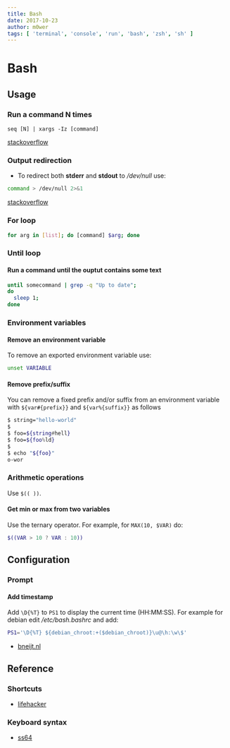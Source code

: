 ```yaml
---
title: Bash
date: 2017-10-23
author: m0wer
tags: [ 'terminal', 'console', 'run', 'bash', 'zsh', 'sh' ]
---
```


# Bash

## Usage

### Run a command N times

`seq [N] | xargs -Iz [command]`

[stackoverflow](https://stackoverflow.com/questions/3737740/is-there-a-better-way-to-run-a-command-n-times-in-bash)

### Output redirection

* To redirect both **stderr** and **stdout** to */dev/null* use:

```bash
command > /dev/null 2>&1
```

[stackoverflow](https://unix.stackexchange.com/questions/70963/difference-between-2-2-dev-null-dev-null-and-dev-null-21)

### For loop

```bash
for arg in [list]; do [command] $arg; done
```

### Until loop

#### Run a command until the ouptut contains some text

```bash
until somecommand | grep -q "Up to date";
do
  sleep 1;
done
```

### Environment variables

#### Remove an environment variable

To remove an exported environment variable use:

```bash
unset VARIABLE
```

#### Remove prefix/suffix

You can remove a fixed prefix and/or suffix from an environment variable
with `${var#{prefix}}` and `${var%{suffix}}` as follows

```bash
$ string="hello-world"
$
$ foo=${string#hell}
$ foo=${foo%ld}
$
$ echo "${foo}"
o-wor
```

### Arithmetic operations

Use `$(( ))`.

#### Get min or max from two variables

Use the ternary operator. For example, for `MAX(10, $VAR)` do:

```bash
$((VAR > 10 ? VAR : 10))
```

## Configuration

### Prompt

#### Add timestamp

Add `\D{%T}` to `PS1` to display the current time (HH:MM:SS). For example for
debian edit */etc/bash.bashrc* and add:

```bash
PS1='\D{%T} ${debian_chroot:+($debian_chroot)}\u@\h:\w\$'
```

* [bneijt.nl](https://bneijt.nl/blog/post/add-a-timestamp-to-your-bash-prompt/)

## Reference

### Shortcuts

* [lifehacker](https://lifehacker.com/5743814/become-a-command-line-ninja-with-these-time-saving-shortcuts)

### Keyboard syntax

* [ss64](https://ss64.com/bash/syntax-keyboard.html)
